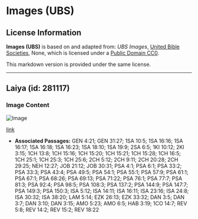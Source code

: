 # Images (UBS)

## License Information

**Images (UBS)** is based on and adapted from: _UBS Images_, [United Bible Societies](https://unitedbiblesocieties.org/), None, which is licensed under a [Public Domain CC0](https://creativecommons.org/public-domain/cc0/).

This markdown version is provided under the same license.



--------------------------------

## Laiya (id: 281117)

### Image Content

![Image](https://cdn.aquifer.bible/aquifer-content/resources/Media/WEB-0510_lyre.jpg)

[link](https://cdn.aquifer.bible/aquifer-content/resources/Media/WEB-0510_lyre.jpg)

* **Associated Passages:** GEN 4:21; GEN 31:27; 1SA 10:5; 1SA 16:16; 1SA 16:17; 1SA 16:18; 1SA 16:23; 1SA 18:10; 1SA 19:9; 2SA 6:5; 1KI 10:12; 2KI 3:15; 1CH 13:8; 1CH 15:16; 1CH 15:20; 1CH 15:21; 1CH 15:28; 1CH 16:5; 1CH 25:1; 1CH 25:3; 1CH 25:6; 2CH 5:12; 2CH 9:11; 2CH 20:28; 2CH 29:25; NEH 12:27; JOB 21:12; JOB 30:31; PSA 4:1; PSA 6:1; PSA 33:2; PSA 33:3; PSA 43:4; PSA 49:5; PSA 54:1; PSA 55:1; PSA 57:9; PSA 61:1; PSA 67:1; PSA 68:26; PSA 69:13; PSA 71:22; PSA 76:1; PSA 77:7; PSA 81:3; PSA 92:4; PSA 98:5; PSA 108:3; PSA 137:2; PSA 144:9; PSA 147:7; PSA 149:3; PSA 150:3; ISA 5:12; ISA 14:11; ISA 16:11; ISA 23:16; ISA 24:8; ISA 30:32; ISA 38:20; LAM 5:14; EZK 26:13; EZK 33:32; DAN 3:5; DAN 3:7; DAN 3:10; DAN 3:15; AMO 5:23; AMO 6:5; HAB 3:19; 1CO 14:7; REV 5:8; REV 14:2; REV 15:2; REV 18:22

